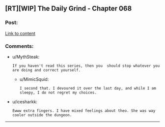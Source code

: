 ## [RT][WIP] The Daily Grind - Chapter 068

### Post:

[Link to content](https://www.royalroad.com/fiction/chapter/338026)

### Comments:

- u/MythSteak:
  ```
  If you haven't read this series, then you  should stop whatever you are doing and correct yourself.
  ```

  - u/MimicSquid:
    ```
    I second that. I devoured it over the last day, and while I am sleepy, I do not regret my choices.
    ```

- u/icesharkk:
  ```
  Ewww extra fingers. I have mixed feelings about theo. She was way cooler outside the dungeon.
  ```

---


